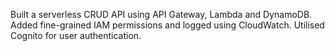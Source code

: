 Built a serverless CRUD API using API Gateway, Lambda and DynamoDB. Added fine-grained IAM permissions and logged using CloudWatch. Utilised Cognito for user authentication.
